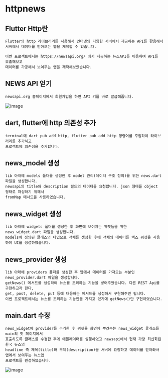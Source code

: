 # httpnews

## Flutter Http란
```
Flutter의 http 라이브러리를 사용해서 인터넷의 다양한 서버에서 제공하는 API를 활용해서
서버에서 데이터를 받아오는 앱을 제작할 수 있습니다.

이번 프로젝트에서는 https://newsapi.org/ 에서 제공하는 뉴스API를 이용하여 API를 호출해보고
데이터를 가공해서 보여주는 앱을 제작해보았습니다.
```

## NEWS API 얻기
```
newsapi.org 홈페이지에서 회원가입을 하면 API 키를 바로 발급해줍니다.
```
![image](https://user-images.githubusercontent.com/58906858/212847304-8368567d-8bc5-4a62-815a-c579715cad28.png)

## dart, flutter에 http 의존성 추가
```
terminal에 dart pub add http, flutter pub add http 명령어를 주입하여 라이브러리를 추가하고
프로젝트에 의존성을 추가합니다.
```

## news_model 생성
```
lib 아래에 models 폴더를 생성한 후 model 관리(데이터 구조 정의)를 위한 news.dart 파일을 생성합니다.
newsapi의 title와 description 필드의 데이터를 요청합니다. json 형태를 object 형태로 파싱하기 위해서
fromMap 메서드을 사용하였습니다.
```

## news_widget 생성
```
lib 아래에 widgets 폴더를 생성한 후 화면에 보여지는 위젯들을 위한 news_widget.dart 파일을 생성합니다.
models에 정의된 클래스의 타입으로 객체를 생성한 후에 객체의 데이터를 텍스 위젯을 사용하여 UI를 생성하였습니다.
```

## news_provider 생성
```
lib 아래에 providers 폴더를 생성한 후 웹에서 데이터를 가져오는 부분인 news_provider.dart 파일을 생성합니다.
getNews() 메서드를 생성하여 뉴스를 조회하는 기능을 넣어주었습니다. 다른 REST Api를 구현하고자 한다,
get, post, delete, put 등에 대응하는 메서드를 생성해서 구현해주면 됩니다. 
이번 프로젝트에서는 뉴스를 조회하는 기능만을 가지고 있기에 getNews()만 구현하였습니다.
```

## main.dart 수정
```
news_widget에 provider를 추가한 후 위젯을 화면에 뿌려주는 news_widget 클래스를 main의 첫 페이지에서
호출하도록 클래스를 수정한 후에 에뮬레이터를 실행하였고 newsapi에서 현재 가장 최신화된 한국 뉴스의 
headline 즉 제목(title)와 부제(description)을 서버에 요청하고 데이터를 받아와서 앱에서 보여주는 뉴스앱
프로젝트를 완성하였습니다.
```
![image](https://user-images.githubusercontent.com/58906858/212888879-67dc83b3-34d0-4a4b-9c25-d8c93ce92814.png)
